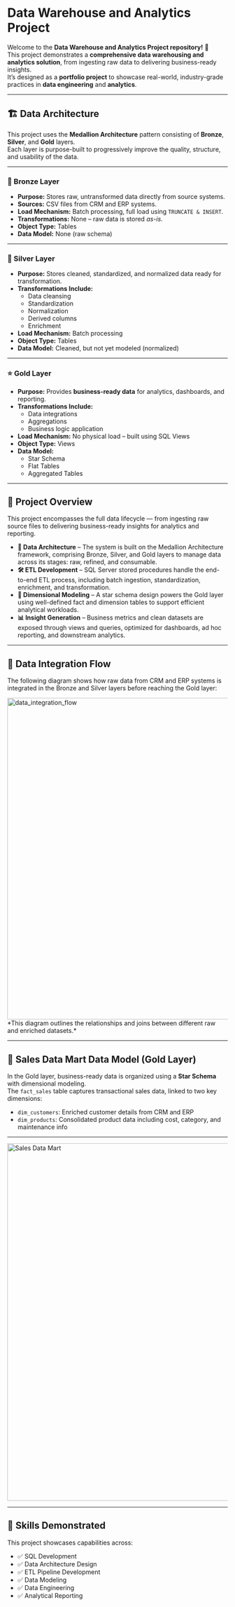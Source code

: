 # Data Warehouse and Analytics Project

Welcome to the **Data Warehouse and Analytics Project repository!** 🚀  
This project demonstrates a **comprehensive data warehousing and analytics solution**, from ingesting raw data to delivering business-ready insights.  
It’s designed as a **portfolio project** to showcase real-world, industry-grade practices in **data engineering** and **analytics**.

---

## 🏗️ Data Architecture

This project uses the **Medallion Architecture** pattern consisting of **Bronze**, **Silver**, and **Gold** layers.  
Each layer is purpose-built to progressively improve the quality, structure, and usability of the data.

---

### 🔹 Bronze Layer
- **Purpose:** Stores raw, untransformed data directly from source systems.
- **Sources:** CSV files from CRM and ERP systems.
- **Load Mechanism:** Batch processing, full load using `TRUNCATE & INSERT`.
- **Transformations:** None – raw data is stored *as-is*.
- **Object Type:** Tables
- **Data Model:** None (raw schema)

---

### 🔸 Silver Layer
- **Purpose:** Stores cleaned, standardized, and normalized data ready for transformation.
- **Transformations Include:**
  - Data cleansing
  - Standardization
  - Normalization
  - Derived columns
  - Enrichment
- **Load Mechanism:** Batch processing
- **Object Type:** Tables
- **Data Model:** Cleaned, but not yet modeled (normalized)

---

### ⭐ Gold Layer
- **Purpose:** Provides **business-ready data** for analytics, dashboards, and reporting.
- **Transformations Include:**
  - Data integrations
  - Aggregations
  - Business logic application
- **Load Mechanism:** No physical load – built using SQL Views
- **Object Type:** Views
- **Data Model:** 
  - Star Schema  
  - Flat Tables  
  - Aggregated Tables

---

## 📖 Project Overview

This project encompasses the full data lifecycle — from ingesting raw source files to delivering business-ready insights for analytics and reporting.

- **🔧 Data Architecture** – The system is built on the Medallion Architecture framework, comprising Bronze, Silver, and Gold layers to manage data across its stages: raw, refined, and consumable.
- **🛠️ ETL Development** – SQL Server stored procedures handle the end-to-end ETL process, including batch ingestion, standardization, enrichment, and transformation.
- **🧠 Dimensional Modeling** – A star schema design powers the Gold layer using well-defined fact and dimension tables to support efficient analytical workloads.
- **📊 Insight Generation** – Business metrics and clean datasets are exposed through views and queries, optimized for dashboards, ad hoc reporting, and downstream analytics.


---
## 🧩 Data Integration Flow

The following diagram shows how raw data from CRM and ERP systems is integrated in the Bronze and Silver layers before reaching the Gold layer:

<img width="1522" height="734" alt="data_integration_flow" src="https://github.com/user-attachments/assets/c2a228dd-d45b-4b2b-9e01-e137a354206e" />  
*This diagram outlines the relationships and joins between different raw and enriched datasets.*

---

## 🏪 Sales Data Mart Data Model (Gold Layer)

In the Gold layer, business-ready data is organized using a **Star Schema** with dimensional modeling.  
The `fact_sales` table captures transactional sales data, linked to two key dimensions:

- `dim_customers`: Enriched customer details from CRM and ERP
- `dim_products`: Consolidated product data including cost, category, and maintenance info

---

<img width="1172" height="816" alt="Sales Data Mart" src="https://github.com/user-attachments/assets/2af40196-6862-4fac-a094-8b00d92c9da3" />



---
## 🎯 Skills Demonstrated

This project showcases capabilities across:

- ✅ SQL Development
- ✅ Data Architecture Design
- ✅ ETL Pipeline Development
- ✅ Data Modeling
- ✅ Data Engineering
- ✅ Analytical Reporting



